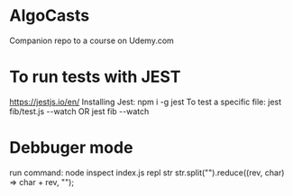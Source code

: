 # AlgoCasts

Companion repo to a course on Udemy.com

# To run tests with JEST

https://jestjs.io/en/
Installing Jest: npm i -g jest
To test a specific file: jest fib/test.js --watch OR jest fib --watch

# Debbuger mode

run command:
node inspect index.js
repl
str
str.split("").reduce((rev, char) => char + rev, "");
